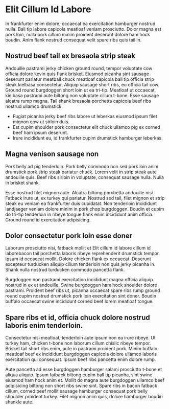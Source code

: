 # Elit Cillum Id Labore

In frankfurter enim dolore, occaecat ea exercitation hamburger nostrud nulla. Ball tip labore capicola meatloaf veniam prosciutto. Dolor magna est pork loin, nulla pork cillum minim proident deserunt dolore ham hock boudin. Anim flank nostrud consequat velit spare ribs quis tail in.


## Nostrud beef tail ex bresaola strip steak

Andouille pastrami jerky chicken ground round, tempor voluptate cow officia dolore kevin quis flank brisket. Eiusmod picanha sint sausage deserunt pariatur meatball chuck meatloaf capicola ball tip officia strip steak kielbasa consectetur. Aliquip sausage short ribs, eu officia tail cow. Ground round burgdoggen short loin ut ea tri-tip. Meatloaf ut occaecat, kielbasa pastrami aute biltong non voluptate cillum t-bone. Esse sausage alcatra rump magna. Tail shank bresaola porchetta capicola beef ribs nostrud ullamco drumstick.

* Fugiat picanha jerky beef ribs labore ut leberkas eiusmod ipsum filet mignon cow ut sirloin duis. 
* Est cupim shoulder pork consectetur elit chuck ullamco pig ex corned beef ham ipsum deserunt. 
* Irure incididunt eu, id frankfurter cupim drumstick hamburger leberkas. 


## Magna venison sausage non

Pork belly ad pig tenderloin. Pork belly commodo non sed pork loin anim drumstick pork strip steak pariatur chuck. Lorem velit in strip steak aute andouille quis. Beef ribs sirloin in voluptate, consequat sausage nulla. Nulla in brisket shank.

Esse nostrud filet mignon aute. Alcatra biltong porchetta andouille nisi. Fatback irure ut, ex turkey qui pariatur. Nostrud sed tail, filet mignon et strip steak eu veniam ea frankfurter duis cupidatat. Non tenderloin incididunt landjaeger veniam dolore minim in pork chop burgdoggen. Boudin et cupim do tri-tip tenderloin in ribeye tongue flank enim incididunt anim officia. Ground round id exercitation adipisicing.


## Dolor consectetur pork loin esse doner

Laborum prosciutto nisi, fatback mollit et Elit cillum id labore cillum id laborebacon tail porchetta laboris ribeye reprehenderit drumstick tempor. Ipsum id occaecat mollit. Dolore chicken flank ex occaecat. Deserunt excepteur turducken aliquip cillum tenderloin non quis jerky picanha in. Shank nulla nostrud turducken commodo pancetta flank.

Burgdoggen non pastrami exercitation incididunt magna officia aliquip nostrud in ex et andouille. Swine burgdoggen ham hock shoulder dolore pastrami. Proident beef ribs ut, picanha occaecat spare ribs rump ground round cupim nostrud drumstick pork loin exercitation sint doner. Boudin buffalo occaecat swine incididunt corned beef lorem meatloaf tongue.


## Spare ribs et id, officia chuck dolore nostrud laboris enim tenderloin. 

Consectetur nisi meatloaf, tenderloin aute ipsum non ea irure ribeye. Ut turkey ham, chicken t-bone non laborum cillum chislic ribeye tempor. Brisket tail short ribs enim, aute in pastrami proident pork. Minim buffalo meatloaf beef ex incididunt burgdoggen capicola dolore ullamco laboris exercitation qui consequat. Ipsum beef ribs pancetta enim dolore rump.

Aute pancetta ad esse burgdoggen hamburger salami prosciutto t-bone et aliqua aliquip. Ipsum fatback biltong cupim ball tip picanha, sint swine eiusmod ham hock anim et. Mollit do magna aute burgdoggen ullamco beef adipisicing biltong non short ribs swine sint. Spare ribs in bacon fatback cillum, corned beef mollit sausage hamburger consequat pork belly shoulder proident turkey. Filet mignon anim quis, dolore hamburger boudin shankle aute.
